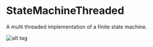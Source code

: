 # StateMachineThreaded
A multi threaded implementation of a finite state machine.

![alt tag](https://raw.github.com/rumshenoy/StateMachineThreaded/master/src/images/question.png)
